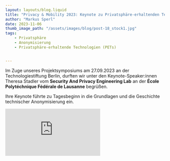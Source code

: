 ```yaml
---
layout: layouts/blog.liquid
title: "Privacy & Mobility 2023: Keynote zu Privatsphäre-erhaltenden Technologien"
author: "Markus Sperl"
date: 2023-11-06
thumb_image_path: "/assets/images/blog/post-18_stock1.jpg"
tags: 
    - Privatsphäre
    - Anonymisierung
    - Privatsphäre-erhaltende Technologien (PETs)


---
```

Im Zuge unseres Projektsymposiums am 27.09.2023 an der Technologiestiftung Berlin, durften wir unter den Keynote-Speaker:innen Theresa Stadler vom **Security And Privacy Engineering Lab** an der **École Polytéchnique Fédérale de Lausanne** begrüßen.

Ihre Keynote führte zu Tagesbeginn in die Grundlagen und die Geschichte technischer Anonymisierung ein.

<iframe class="w-full aspect-video" src="https://www.youtube-nocookie.com/embed/23BdB0EV8fM" title="YouTube video player" frameborder="0" allow="accelerometer; autoplay; clipboard-write; encrypted-media; gyroscope; picture-in-picture" allowfullscreen></iframe>
